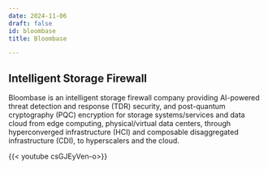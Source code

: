 ```yaml
---
date: 2024-11-06
draft: false
id: bloombase
title: Bloombase

---
```


## Intelligent Storage Firewall

Bloombase is an intelligent storage firewall company providing AI-powered threat detection and response (TDR) security, and post-quantum cryptography (PQC) encryption for storage systems/services and data cloud from edge computing, physical/virtual data centers, through  hyperconverged infrastructure (HCI) and composable disaggregated infrastructure (CDI), to hyperscalers and the cloud.

{{< youtube csGJEyVen-o>}}
